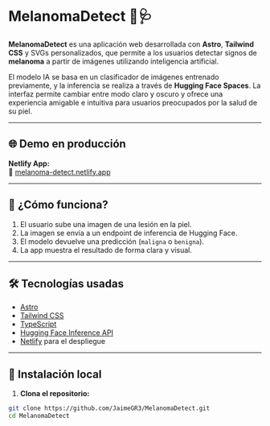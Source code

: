 # MelanomaDetect 🧠🩺

**MelanomaDetect** es una aplicación web desarrollada con **Astro**, **Tailwind CSS** y SVGs personalizados, que permite a los usuarios detectar signos de **melanoma** a partir de imágenes utilizando inteligencia artificial.

El modelo IA se basa en un clasificador de imágenes entrenado previamente, y la inferencia se realiza a través de **Hugging Face Spaces**. La interfaz permite cambiar entre modo claro y oscuro y ofrece una experiencia amigable e intuitiva para usuarios preocupados por la salud de su piel.

---

## 🌐 Demo en producción

**Netlify App:**  
🔗 [melanoma-detect.netlify.app](https://melanomadetectai.netlify.app/)

---

## 🧠 ¿Cómo funciona?

1. El usuario sube una imagen de una lesión en la piel.
2. La imagen se envía a un endpoint de inferencia de Hugging Face.
3. El modelo devuelve una predicción (`maligna` o `benigna`).
4. La app muestra el resultado de forma clara y visual.

---

## 🛠️ Tecnologías usadas

- [Astro](https://astro.build/)
- [Tailwind CSS](https://tailwindcss.com/)
- [TypeScript](https://www.typescriptlang.org/)
- [Hugging Face Inference API](https://huggingface.co/inference-api)
- [Netlify](https://www.netlify.com/) para el despliegue

---

## 🚀 Instalación local

1. **Clona el repositorio:**

```bash
git clone https://github.com/JaimeGR3/MelanomaDetect.git
cd MelanomaDetect
